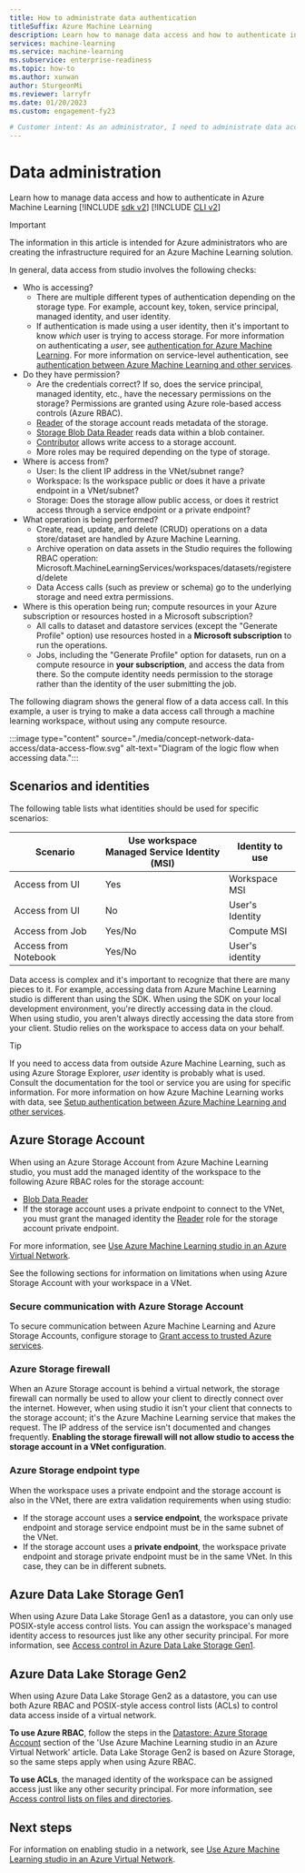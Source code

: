 ```yaml
---
title: How to administrate data authentication
titleSuffix: Azure Machine Learning
description: Learn how to manage data access and how to authenticate in Azure Machine Learning
services: machine-learning
ms.service: machine-learning
ms.subservice: enterprise-readiness
ms.topic: how-to
ms.author: xunwan
author: SturgeonMi
ms.reviewer: larryfr
ms.date: 01/20/2023
ms.custom: engagement-fy23

# Customer intent: As an administrator, I need to administrate data access and set up authentication method for data scientists.
---
```


# Data administration


Learn how to manage data access and how to authenticate in Azure Machine Learning
[!INCLUDE [sdk v2](includes/machine-learning-sdk-v2.md)]
[!INCLUDE [CLI v2](includes/machine-learning-CLI-v2.md)]

> [!IMPORTANT]
> The information in this article is intended for Azure administrators who are creating the infrastructure required for an Azure Machine Learning solution.

In general, data access from studio involves the following checks:

* Who is accessing?
    - There are multiple different types of authentication depending on the storage type. For example, account key, token, service principal, managed identity, and user identity.
    - If authentication is made using a user identity, then it's important to know *which* user is trying to access storage. For more information on authenticating a _user_, see [authentication for Azure Machine Learning](how-to-setup-authentication.md). For more information on service-level authentication, see [authentication between Azure Machine Learning and other services](how-to-identity-based-service-authentication.md).
* Do they have permission?
    - Are the credentials correct? If so, does the service principal, managed identity, etc., have the necessary permissions on the storage? Permissions are granted using Azure role-based access controls (Azure RBAC).
    - [Reader](../role-based-access-control/built-in-roles.md#reader) of the storage account reads metadata of the storage.
    - [Storage Blob Data Reader](../role-based-access-control/built-in-roles.md#storage-blob-data-reader) reads data within a blob container.
    - [Contributor](../role-based-access-control/built-in-roles.md#contributor) allows write access to a storage account.
    - More roles may be required depending on the type of storage.
* Where is access from?
    - User: Is the client IP address in the VNet/subnet range?
    - Workspace: Is the workspace public or does it have a private endpoint in a VNet/subnet?
    - Storage: Does the storage allow public access, or does it restrict access through a service endpoint or a private endpoint?
* What operation is being performed?
    - Create, read, update, and delete (CRUD) operations on a data store/dataset are handled by Azure Machine Learning.
    - Archive operation on data assets in the Studio requires the following RBAC operation: Microsoft.MachineLearningServices/workspaces/datasets/registered/delete
    - Data Access calls (such as preview or schema) go to the underlying storage and need extra permissions.
* Where is this operation being run; compute resources in your Azure subscription or resources hosted in a Microsoft subscription?
    - All calls to dataset and datastore services (except the "Generate Profile" option) use resources hosted in a __Microsoft subscription__ to run the operations.
    - Jobs, including the "Generate Profile" option for datasets, run on a compute resource in __your subscription__, and access the data from there. So the compute identity needs permission to the storage rather than the identity of the user submitting the job.

The following diagram shows the general flow of a data access call. In this example, a user is trying to make a data access call through a machine learning workspace, without using any compute resource.

:::image type="content" source="./media/concept-network-data-access/data-access-flow.svg" alt-text="Diagram of the logic flow when accessing data.":::

## Scenarios and identities

The following table lists what identities should be used for specific scenarios:

| Scenario | Use workspace</br>Managed Service Identity (MSI) | Identity to use |
|--|--|--|
| Access from UI | Yes | Workspace MSI |
| Access from UI | No | User's Identity |
| Access from Job | Yes/No | Compute MSI |
| Access from Notebook | Yes/No | User's identity |


Data access is complex and it's important to recognize that there are many pieces to it. For example, accessing data from Azure Machine Learning studio is different than using the SDK. When using the SDK on your local development environment, you're directly accessing data in the cloud. When using studio, you aren't always directly accessing the data store from your client. Studio relies on the workspace to access data on your behalf.

> [!TIP]
> If you need to access data from outside Azure Machine Learning, such as using Azure Storage Explorer, *user* identity is probably what is used. Consult the documentation for the tool or service you are using for specific information. For more information on how Azure Machine Learning works with data, see [Setup authentication between Azure Machine Learning and other services](how-to-identity-based-service-authentication.md).

## Azure Storage Account

When using an Azure Storage Account from Azure Machine Learning studio, you must add the managed identity of the workspace to the following Azure RBAC roles for the storage account:

* [Blob Data Reader](../role-based-access-control/built-in-roles.md#storage-blob-data-reader)
* If the storage account uses a private endpoint to connect to the VNet, you must grant the managed identity the [Reader](../role-based-access-control/built-in-roles.md#reader) role for the storage account private endpoint.

For more information, see [Use Azure Machine Learning studio in an Azure Virtual Network](how-to-enable-studio-virtual-network.md).

See the following sections for information on limitations when using Azure Storage Account with your workspace in a VNet.

### Secure communication with Azure Storage Account 

To secure communication between Azure Machine Learning and Azure Storage Accounts, configure storage to [Grant access to trusted Azure services](../storage/common/storage-network-security.md#grant-access-to-trusted-azure-services).

### Azure Storage firewall

When an Azure Storage account is behind a virtual network, the storage firewall can normally be used to allow your client to directly connect over the internet. However, when using studio it isn't your client that connects to the storage account; it's the Azure Machine Learning service that makes the request. The IP address of the service isn't documented and changes frequently. __Enabling the storage firewall will not allow studio to access the storage account in a VNet configuration__.

### Azure Storage endpoint type

When the workspace uses a private endpoint and the storage account is also in the VNet, there are extra validation requirements when using studio:

* If the storage account uses a __service endpoint__, the workspace private endpoint and storage service endpoint must be in the same subnet of the VNet.
* If the storage account uses a __private endpoint__, the workspace private endpoint and storage private endpoint must be in the same VNet. In this case, they can be in different subnets.

## Azure Data Lake Storage Gen1

When using Azure Data Lake Storage Gen1 as a datastore, you can only use POSIX-style access control lists. You can assign the workspace's managed identity access to resources just like any other security principal. For more information, see [Access control in Azure Data Lake Storage Gen1](../data-lake-store/data-lake-store-access-control.md).

## Azure Data Lake Storage Gen2

When using Azure Data Lake Storage Gen2 as a datastore, you can use both Azure RBAC and POSIX-style access control lists (ACLs) to control data access inside of a virtual network.

__To use Azure RBAC__, follow the steps in the [Datastore: Azure Storage Account](how-to-enable-studio-virtual-network.md#datastore-azure-storage-account) section of the 'Use Azure Machine Learning studio in an Azure Virtual Network' article. Data Lake Storage Gen2 is based on Azure Storage, so the same steps apply when using Azure RBAC.

__To use ACLs__, the managed identity of the workspace can be assigned access just like any other security principal. For more information, see [Access control lists on files and directories](../storage/blobs/data-lake-storage-access-control.md#access-control-lists-on-files-and-directories).


## Next steps

For information on enabling studio in a network, see [Use Azure Machine Learning studio in an Azure Virtual Network](how-to-enable-studio-virtual-network.md).
